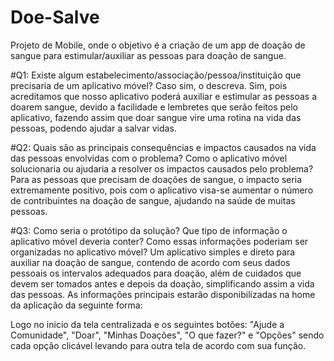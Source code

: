# Doe-Salve
Projeto de Mobile, onde o objetivo é a criação de um app de doação de sangue para estimular/auxiliar as pessoas para doação de sangue.

#Q1: Existe algum estabelecimento/associação/pessoa/instituição que precisaria de um aplicativo móvel? Caso sim, o descreva.
Sim, pois acreditamos que nosso aplicativo poderá auxiliar e estimular as pessoas a doarem sangue, devido a facilidade e lembretes que serão feitos pelo aplicativo, fazendo assim que doar sangue vire uma rotina na vida das pessoas, podendo ajudar a salvar vidas.

#Q2: Quais são as principais consequências e impactos causados na vida das pessoas envolvidas com o problema? Como o aplicativo móvel solucionaria ou ajudaria a resolver os impactos causados pelo problema?
Para as pessoas que precisam de doações de sangue, o impacto seria extremamente positivo, pois com o aplicativo visa-se aumentar o número de contribuintes na doação de sangue, ajudando na saúde de muitas pessoas.

#Q3: Como seria o protótipo da solução? Que tipo de informação o aplicativo móvel deveria conter? Como essas informações poderiam ser organizadas no aplicativo móvel?
Um aplicativo simples e direto para auxiliar na doação de sangue, contendo de acordo com seus dados pessoais os intervalos adequados para doação, além de cuidados que devem ser tomados antes e depois da doação, simplificando assim a vida das pessoas.
As informações principais estarão disponibilizadas na home da aplicação da seguinte forma:

Logo no inicio da tela centralizada e os seguintes botões: "Ajude a Comunidade", "Doar", "Minhas Doações", "O que fazer?" e "Opções" sendo cada opção clicável levando para outra tela de acordo com sua função.
